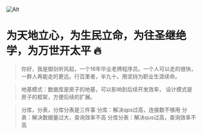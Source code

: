 ![Alt](https://questionnaire.anta.com/stage/api/sys/file/fastdfs/group1/M00/35/70/wKhBm2MHpXqAcxkcABpkSY1GP-g998.jpg#pic_center)

# 为天地立心，为生民立命，为往圣继绝学，为万世开太平 🔥

>你好，我是御剑听风起，一个16年毕业老牌程序员。一个人可以走的很快，一群人再能走的更远。行百里者，半九十。用坚持为职业生涯续命。

>地基模式：数据库是房子的地基，可以影响到后续开发效率， 设计模式是房子的框架，方便后续的扩展。

>分库，分表，分库分表是三件事
> 分库：解决qps过高，连接数不够用
> 分表：解决数据量过大，查询效率不高
> 分库分表：解决qus过高，查询效率不高



